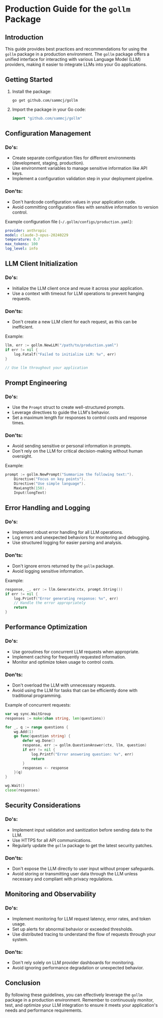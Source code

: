 # Production Guide for the `gollm` Package

## Introduction

This guide provides best practices and recommendations for using the `gollm` package in a production environment. The `gollm` package offers a unified interface for interacting with various Language Model (LLM) providers, making it easier to integrate LLMs into your Go applications.

## Getting Started

1. Install the package:
   ```
   go get github.com/sammcj/gollm
   ```

2. Import the package in your Go code:
   ```go
   import "github.com/sammcj/gollm"
   ```

## Configuration Management

### Do's:
- Create separate configuration files for different environments (development, staging, production).
- Use environment variables to manage sensitive information like API keys.
- Implement a configuration validation step in your deployment pipeline.

### Don'ts:
- Don't hardcode configuration values in your application code.
- Avoid committing configuration files with sensitive information to version control.

Example configuration file (`~/.gollm/configs/production.yaml`):

```yaml
provider: anthropic
model: claude-3-opus-20240229
temperature: 0.7
max_tokens: 100
log_level: info
```

## LLM Client Initialization

### Do's:
- Initialize the LLM client once and reuse it across your application.
- Use a context with timeout for LLM operations to prevent hanging requests.

### Don'ts:
- Don't create a new LLM client for each request, as this can be inefficient.

Example:

```go
llm, err := gollm.NewLLM("/path/to/production.yaml")
if err != nil {
    log.Fatalf("Failed to initialize LLM: %v", err)
}

// Use llm throughout your application
```

## Prompt Engineering

### Do's:
- Use the `Prompt` struct to create well-structured prompts.
- Leverage directives to guide the LLM's behavior.
- Set a maximum length for responses to control costs and response times.

### Don'ts:
- Avoid sending sensitive or personal information in prompts.
- Don't rely on the LLM for critical decision-making without human oversight.

Example:

```go
prompt := gollm.NewPrompt("Summarize the following text:").
    Directive("Focus on key points").
    Directive("Use simple language").
    MaxLength(150).
    Input(longText)
```

## Error Handling and Logging

### Do's:
- Implement robust error handling for all LLM operations.
- Log errors and unexpected behaviors for monitoring and debugging.
- Use structured logging for easier parsing and analysis.

### Don'ts:
- Don't ignore errors returned by the `gollm` package.
- Avoid logging sensitive information.

Example:

```go
response, _, err := llm.Generate(ctx, prompt.String())
if err != nil {
    log.Printf("Error generating response: %v", err)
    // Handle the error appropriately
    return
}
```

## Performance Optimization

### Do's:
- Use goroutines for concurrent LLM requests when appropriate.
- Implement caching for frequently requested information.
- Monitor and optimize token usage to control costs.

### Don'ts:
- Don't overload the LLM with unnecessary requests.
- Avoid using the LLM for tasks that can be efficiently done with traditional programming.

Example of concurrent requests:

```go
var wg sync.WaitGroup
responses := make(chan string, len(questions))

for _, q := range questions {
    wg.Add(1)
    go func(question string) {
        defer wg.Done()
        response, err := gollm.QuestionAnswer(ctx, llm, question)
        if err != nil {
            log.Printf("Error answering question: %v", err)
            return
        }
        responses <- response
    }(q)
}

wg.Wait()
close(responses)
```

## Security Considerations

### Do's:
- Implement input validation and sanitization before sending data to the LLM.
- Use HTTPS for all API communications.
- Regularly update the `gollm` package to get the latest security patches.

### Don'ts:
- Don't expose the LLM directly to user input without proper safeguards.
- Avoid storing or transmitting user data through the LLM unless necessary and compliant with privacy regulations.

## Monitoring and Observability

### Do's:
- Implement monitoring for LLM request latency, error rates, and token usage.
- Set up alerts for abnormal behavior or exceeded thresholds.
- Use distributed tracing to understand the flow of requests through your system.

### Don'ts:
- Don't rely solely on LLM provider dashboards for monitoring.
- Avoid ignoring performance degradation or unexpected behavior.

## Conclusion

By following these guidelines, you can effectively leverage the `gollm` package in a production environment. Remember to continuously monitor, test, and optimize your LLM integration to ensure it meets your application's needs and performance requirements.
